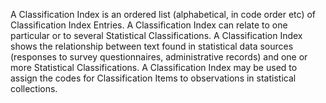 A Classification Index is an ordered list (alphabetical, in code order etc) of Classification Index Entries. A Classification Index can relate to one particular or to several Statistical Classifications.
A Classification Index shows the relationship between text found in statistical data sources (responses to survey questionnaires, administrative records) and one or more Statistical Classifications. A Classification Index may be used to assign the codes for Classification Items to observations in statistical collections. 